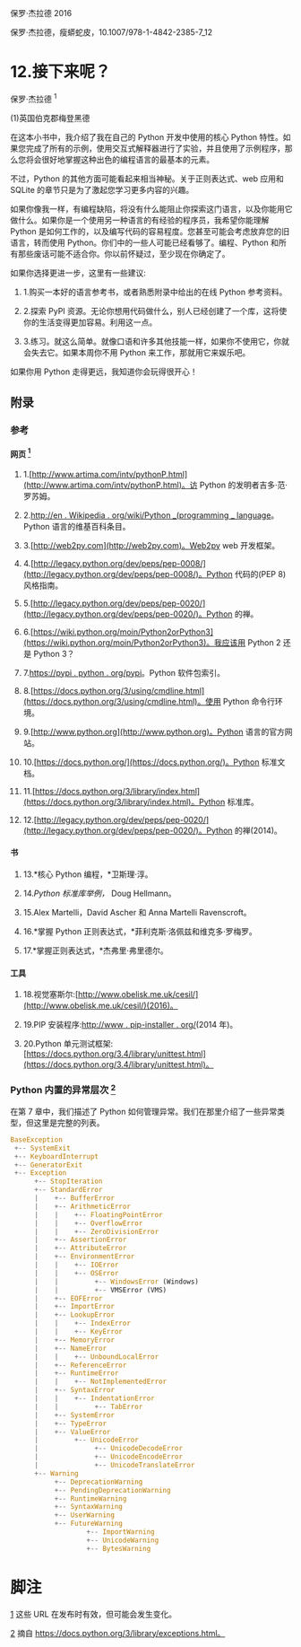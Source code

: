 保罗·杰拉德 2016

保罗·杰拉德，瘦蟒蛇皮，10.1007/978-1-4842-2385-7_12

# 12.接下来呢？

保罗·杰拉德 <sup class="calibre14">1</sup>

(1)英国伯克郡梅登黑德

在这本小书中，我介绍了我在自己的 Python 开发中使用的核心 Python 特性。如果您完成了所有的示例，使用交互式解释器进行了实验，并且使用了示例程序，那么您将会很好地掌握这种出色的编程语言的最基本的元素。

不过，Python 的其他方面可能看起来相当神秘。关于正则表达式、web 应用和 SQLite 的章节只是为了激起您学习更多内容的兴趣。

如果你像我一样，有编程缺陷，将没有什么能阻止你探索这门语言，以及你能用它做什么。如果你是一个使用另一种语言的有经验的程序员，我希望你能理解 Python 是如何工作的，以及编写代码的容易程度。您甚至可能会考虑放弃您的旧语言，转而使用 Python。你们中的一些人可能已经看够了。编程、Python 和所有那些废话可能不适合你。你以前怀疑过，至少现在你确定了。

如果你选择更进一步，这里有一些建议:

1.  1.购买一本好的语言参考书，或者熟悉附录中给出的在线 Python 参考资料。

2.  2.探索 PyPI 资源。无论你想用代码做什么，别人已经创建了一个库，这将使你的生活变得更加容易。利用这一点。

3.  3.练习。就这么简单。就像口语和许多其他技能一样，如果你不使用它，你就会失去它。如果本周你不用 Python 来工作，那就用它来娱乐吧。

如果你用 Python 走得更远，我知道你会玩得很开心！

## 附录

### 参考

#### 网页 [<sup class="calibre19">1</sup>](#Fn1)

1.  1.[http://www.artima.com/intv/pythonP.html](http://www.artima.com/intv/pythonP.html)。访 Python 的发明者吉多·范·罗苏姆。

2.  2.[http://en . Wikipedia . org/wiki/Python _(programming _ language](http://en.wikipedia.org/wiki/Python_(programming_language))。Python 语言的维基百科条目。

3.  3.[http://web2py.com](http://web2py.com)。Web2py web 开发框架。

4.  4.[http://legacy.python.org/dev/peps/pep-0008/](http://legacy.python.org/dev/peps/pep-0008/)。Python 代码的(PEP 8)风格指南。

5.  5.[http://legacy.python.org/dev/peps/pep-0020/](http://legacy.python.org/dev/peps/pep-0020/)。Python 的禅。

6.  6.[https://wiki.python.org/moin/Python2orPython3](https://wiki.python.org/moin/Python2orPython3)。我应该用 Python 2 还是 Python 3？

7.  7.[https://pypi . python . org/pypi](https://pypi.python.org/pypi)。Python 软件包索引。

8.  8.[https://docs.python.org/3/using/cmdline.html](https://docs.python.org/3/using/cmdline.html)。使用 Python 命令行环境。

9.  9.[http://www.python.org](http://www.python.org)。Python 语言的官方网站。

10.  10.[https://docs.python.org/](https://docs.python.org/)。Python 标准文档。

11.  11.[https://docs.python.org/3/library/index.html](https://docs.python.org/3/library/index.html)。Python 标准库。

12.  12.[http://legacy.python.org/dev/peps/pep-0020/](http://legacy.python.org/dev/peps/pep-0020/)。Python 的禅(2014)。

#### 书

1.  13.*核心 Python 编程，*卫斯理·淳。

2.  14.*Python 标准库举例，* Doug Hellmann。

3.  15.Alex Martelli，David Ascher 和 Anna Martelli Ravenscroft。

4.  16.*掌握 Python 正则表达式，*菲利克斯·洛佩兹和维克多·罗梅罗。

5.  17.*掌握正则表达式，*杰弗里·弗里德尔。

#### 工具

1.  18.视觉塞斯尔:[http://www.obelisk.me.uk/cesil/](http://www.obelisk.me.uk/cesil/)(2016)。

2.  19.PIP 安装程序:[http://www . pip-installer . org/](http://www.pip-installer.org/)(2014 年)。

3.  20.Python 单元测试框架:[https://docs.python.org/3.4/library/unittest.html](https://docs.python.org/3.4/library/unittest.html)。

### Python 内置的异常层次 [<sup class="calibre19">2</sup>](#Fn2)

在第 7 章中，我们描述了 Python 如何管理异常。我们在那里介绍了一些异常类型，但这里是完整的列表。

```py
BaseException
 +-- SystemExit
 +-- KeyboardInterrupt
 +-- GeneratorExit
 +-- Exception
      +-- StopIteration
      +-- StandardError
      |    +-- BufferError
      |    +-- ArithmeticError
      |    |    +-- FloatingPointError
      |    |    +-- OverflowError
      |    |    +-- ZeroDivisionError
      |    +-- AssertionError
      |    +-- AttributeError
      |    +-- EnvironmentError
      |    |    +-- IOError
      |    |    +-- OSError
      |    |         +-- WindowsError (Windows)
      |    |         +-- VMSError (VMS)
      |    +-- EOFError
      |    +-- ImportError
      |    +-- LookupError
      |    |    +-- IndexError
      |    |    +-- KeyError
      |    +-- MemoryError
      |    +-- NameError
      |    |    +-- UnboundLocalError
      |    +-- ReferenceError
      |    +-- RuntimeError
      |    |    +-- NotImplementedError
      |    +-- SyntaxError
      |    |    +-- IndentationError
      |    |         +-- TabError
      |    +-- SystemError
      |    +-- TypeError
      |    +-- ValueError
      |         +-- UnicodeError
      |              +-- UnicodeDecodeError
      |              +-- UnicodeEncodeError
      |              +-- UnicodeTranslateError
      +-- Warning
           +-- DeprecationWarning
           +-- PendingDeprecationWarning
           +-- RuntimeWarning
           +-- SyntaxWarning
           +-- UserWarning
           +-- FutureWarning
                   +-- ImportWarning
                   +-- UnicodeWarning
                   +-- BytesWarning
```

# 脚注

[1](#Fn1_source) 这些 URL 在发布时有效，但可能会发生变化。

[2](#Fn2_source) 摘自 https://docs.python.org/3/library/exceptions.html。